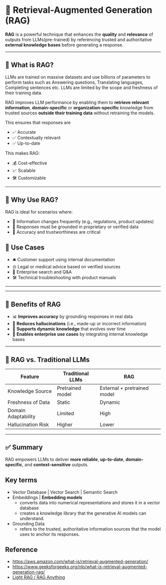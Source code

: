 # 🧠 Retrieval-Augmented Generation (RAG)

**RAG** is a powerful technique that enhances the **quality** and **relevance** of outputs from LLMs(pre-trained) by referencing trusted and authoritative **external knowledge bases** before generating a response.

---

## 🚀 What is RAG?

LLMs are trained on massive datasets and use billions of parameters to perform tasks such as Answering questions, Translating languages, Completing sentences etc. LLMs are limited by the scope and freshness of their training data. 

RAG improves LLM performance by enabling them to **retrieve relevant information**, **domain-specific** or **organization-specific** knowledge from trusted sources **outside their training data** without retraining the models. 

This ensures that responses are
- ✅ Accurate  
- ✅ Contextually relevant  
- ✅ Up-to-date  

This makes RAG:
- 💰 Cost-effective  
- 📈 Scalable  
- 🛠️ Customizable  

---

## 🎯 Why Use RAG?

RAG is ideal for scenarios where:

- 📅 Information changes frequently (e.g., regulations, product updates)  
- 🔐 Responses must be grounded in proprietary or verified data  
- 🎯 Accuracy and trustworthiness are critical  

## 🔗 Use Cases

- 🛎️ Customer support using internal documentation  
- ⚖️ Legal or medical advice based on verified sources  
- 🏢 Enterprise search and Q&A  
- 🛠️ Technical troubleshooting with product manuals

---
---

## 🌟 Benefits of RAG

- 📊 **Improves accuracy** by grounding responses in real data  
- 🚫 **Reduces hallucinations** (i.e., made-up or incorrect information)  
- 🔄 **Supports dynamic knowledge** that evolves over time  
- 🏢 **Enables enterprise use cases** by integrating internal knowledge bases  

---

## 🧠 RAG vs. Traditional LLMs

| Feature               | Traditional LLMs | RAG                          |
|----------------------|------------------|------------------------------|
| Knowledge Source     | Pretrained model | External + pretrained model |
| Freshness of Data    | Static           | Dynamic                      |
| Domain Adaptability  | Limited          | High                         |
| Hallucination Risk   | Higher           | Lower                        |

---

## ✅ Summary

RAG empowers LLMs to deliver **more reliable**, **up-to-date**, **domain-specific**, and **context-sensitive** outputs.

## Key terms
- Vector Database | Vector Search | Semantic Search
- Embeddings | **Embedding models**
  - converts data into numerical representations and stores it in a vector database
  - creates a knowledge library that the generative AI models can understand.
- Grounding Data 
  - refers to the trusted, authoritative information sources that the model uses to anchor its responses.
  
## Reference
- https://aws.amazon.com/what-is/retrieval-augmented-generation/
- https://www.geeksforgeeks.org/nlp/what-is-retrieval-augmented-generation-rag/
- [Light RAG / RAG Anything](https://github.com/HKUDS)
